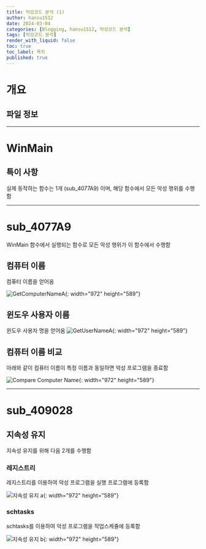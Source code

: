 ```yaml
---
title: 악성코드 분석 (1)
author: hansu1512
date: 2024-03-04
categories: [Blogging, hansu1512, 악성코드 분석]
tags: [악성코드 분석]
render_with_liquid: false
toc: true
toc_label: 목차
published: true   
---
```


# 개요
## 파일 정보

---

# WinMain
## 특이 사항

실제 동작하는 함수는 1개 (sub_4077A9) 이며, 해당 함수에서 모든 악성 행위를 수행함

---

# sub_4077A9

WinMain 함수에서 실행되는 함수로 모든 악성 행위가 이 함수에서 수행함

## 컴퓨터 이름

컴퓨터 이름을 얻어옴

![GetComputerNameA](https://github.com/cotes2020/jekyll-theme-chirpy/assets/15829327/b0f2ff97-54d2-4340-8c53-57f9b898723e){: width="972" height="589"}

## 윈도우 사용자 이름

윈도우 사용자 명을 얻어옴
![GetUserNameA](https://github.com/cotes2020/jekyll-theme-chirpy/assets/15829327/931a1c60-d6de-4a7e-be8e-7b0c3afbfd6e){: width="972" height="589"}

## 컴퓨터 이름 비교

아래와 같이 컴퓨터 이름이 특정 이름과 동일하면 악성 프로그램을 종료함

![Compare Computer Name](https://github.com/cotes2020/jekyll-theme-chirpy/assets/15829327/ef8a75dd-2ab3-48b9-aac8-4f52c585b96e){: width="972" height="589"}


---

# sub_409028
## 지속성 유지

지속성 유지를 위해 다음 2개를 수행함

### 레지스트리

레지스트리를 이용하여 악성 프로그램을 실행 프로그램에 등록함

![지속성 유지 a](https://github.com/cotes2020/jekyll-theme-chirpy/assets/15829327/68c526f8-6bd8-4a40-bd7a-2a52408dcefa){: width="972" height="589"}

### schtasks

schtasks를 이용하여 악성 프로그램을 작업스케쥴에 등록함

![지속성 유지 b](https://github.com/cotes2020/jekyll-theme-chirpy/assets/15829327/bcd49b14-c662-4e99-9e99-f0bb4fcbab66){: width="972" height="589"}

